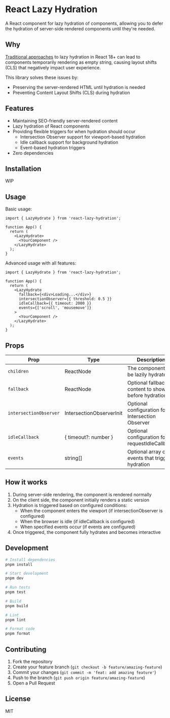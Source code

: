 # React Lazy Hydration

A React component for lazy hydration of components, allowing you to defer the hydration of server-side rendered components until they're needed.

## Why

[Traditional approaches](https://github.com/facebook/react/issues/10923#issuecomment-338715787) to lazy hydration in React 18+ can lead to components temporarily rendering as empty string, causing layout shifts (CLS) that negatively impact user experience.

This library solves these issues by:

- Preserving the server-rendered HTML until hydration is needed
- Preventing Content Layout Shifts (CLS) during hydration

## Features

- Maintaining SEO-friendly server-rendered content
- Lazy hydration of React components
- Providing flexible triggers for when hydration should occur
  - Intersection Observer support for viewport-based hydration
  - Idle callback support for background hydration
  - Event-based hydration triggers
- Zero dependencies

## Installation

WIP

## Usage

Basic usage:

```tsx
import { LazyHydrate } from 'react-lazy-hydration';

function App() {
  return (
    <LazyHydrate>
      <YourComponent />
    </LazyHydrate>
  );
}
```

Advanced usage with all features:

```tsx
import { LazyHydrate } from 'react-lazy-hydration';

function App() {
  return (
    <LazyHydrate
      fallback={<div>Loading...</div>}
      intersectionObserver={{ threshold: 0.5 }}
      idleCallback={{ timeout: 2000 }}
      events={['scroll', 'mousemove']}
    >
      <YourComponent />
    </LazyHydrate>
  );
}
```

## Props

| Prop                   | Type                     | Description                                        |
| ---------------------- | ------------------------ | -------------------------------------------------- |
| `children`             | ReactNode                | The component to be lazily hydrated                |
| `fallback`             | ReactNode                | Optional fallback content to show before hydration |
| `intersectionObserver` | IntersectionObserverInit | Optional configuration for Intersection Observer   |
| `idleCallback`         | { timeout?: number }     | Optional configuration for requestIdleCallback     |
| `events`               | string[]                 | Optional array of events that trigger hydration    |

## How it works

1. During server-side rendering, the component is rendered normally
2. On the client side, the component initially renders a static version
3. Hydration is triggered based on configured conditions:
   - When the component enters the viewport (if intersectionObserver is configured)
   - When the browser is idle (if idleCallback is configured)
   - When specified events occur (if events are configured)
4. Once triggered, the component fully hydrates and becomes interactive

## Development

```bash
# Install dependencies
pnpm install

# Start development
pnpm dev

# Run tests
pnpm test

# Build
pnpm build

# Lint
pnpm lint

# Format code
pnpm format
```

## Contributing

1. Fork the repository
2. Create your feature branch (`git checkout -b feature/amazing-feature`)
3. Commit your changes (`git commit -m 'feat: add amazing feature'`)
4. Push to the branch (`git push origin feature/amazing-feature`)
5. Open a Pull Request

## License

MIT
